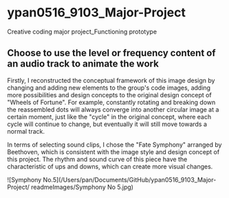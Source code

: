 # ypan0516_9103_Major-Project
Creative coding major project_Functioning prototype

## Choose to use the level or frequency content of an audio track to animate the work
Firstly, I reconstructed the conceptual framework of this image design by changing and adding new elements to the group's code images, adding more possibilities and design concepts to the original design concept of "Wheels of Fortune". For example, constantly rotating and breaking down the reassembled dots will always converge into another circular image at a certain moment, just like the "cycle" in the original concept, where each cycle will continue to change, but eventually it will still move towards a normal track.

In terms of selecting sound clips, I chose the "Fate Symphony" arranged by Beethoven, which is consistent with the image style and design concept of this project. The rhythm and sound curve of this piece have the characteristic of ups and downs, which can create more visual changes.

![Symphony No.5](/Users/pan/Documents/GitHub/ypan0516_9103_Major-Project/ readmeImages/Symphony No 5.jpg)


